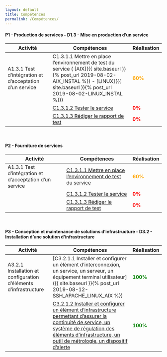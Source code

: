 ```yaml
---
layout: default
title: Compétences
permalink: /Compétences/
---
```

#### __P1 - Production de services - D1.3 - Mise en production d’un service__


| Activité | Compétences | Réalisation |
|----------|-------------|-------------|
| A1.3.1 Test d’intégration et d’acceptation d’un service |C1.3.1.1 Mettre en place l’environnement de test du service ( [AIX]({{ site.baseurl }}{% post_url 2019-08-02-AIX_INSTAL %}) - [LINUX]({{ site.baseurl }}{% post_url 2019-08-02-LINUX_INSTAL %}))| <span style="color:orange"><strong>60%</strong></span>  |
|                                | [C1.3.1.2 Tester le service]() |<span style="color:red"><strong>0%</strong></span> |
|| [C1.3.1.3 Rédiger le rapport de test]() |<span style="color:red"><strong>0%</strong></span> |

&nbsp;

#### __P2 - Fourniture de services__


| Activité | Compétences | Réalisation |
|----------|-------------|-------------|
| A1.3.1 Test d’intégration et d’acceptation d’un service |[C1.3.1.1 Mettre en place l’environnement de test du service]()| <span style="color:orange"><strong>60%</strong></span>  |
|                                | [C1.3.1.2 Tester le service]() |<span style="color:red"><strong>0%</strong></span> |
|| [C1.3.1.3 Rédiger le rapport de test]() |<span style="color:red"><strong>0%</strong></span> |

&nbsp;

#### __P3 - Conception et maintenance de solutions d’infrastructure - D3.2 - Installation d’une solution d’infrastructure__

| Activité | Compétences | Réalisation |
|----------|-------------|-------------|
| A3.2.1 Installation et configuration d’éléments d’infrastructure| [C3.2.1.1 Installer et configurer un élément d’interconnexion, un service, un serveur, un équipement terminal utilisateur]({{ site.baseurl }}{% post_url 2019-08-12-SSH_APACHE_LINUX_AIX %})| <span style="color:green"><strong>100%</strong></span> |
|                                | [C3.2.1.2 Installer et configurer un élément d’infrastructure permettant d’assurer la continuité de service, un système de régulation des éléments d’infrastructure, un outil de métrologie, un dispositif d’alerte]() | <span style="color:green"><strong>100%</strong></span> |

